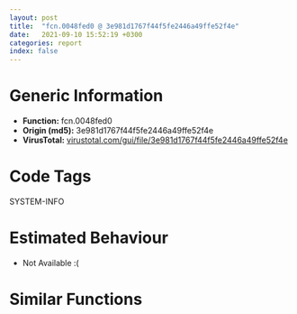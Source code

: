 ```yaml
---
layout: post
title:  "fcn.0048fed0 @ 3e981d1767f44f5fe2446a49ffe52f4e"
date:   2021-09-10 15:52:19 +0300
categories: report
index: false
---
```


# Generic Information
- **Function:** fcn.0048fed0
- **Origin (md5):** 3e981d1767f44f5fe2446a49ffe52f4e
- **VirusTotal:** [virustotal.com/gui/file/3e981d1767f44f5fe2446a49ffe52f4e][virustotal_ref]

# Code Tags
<span class="tag" id="SYSTEM-INFO">SYSTEM-INFO</span>


# Estimated Behaviour
<ul><li class="bhv-desc" id="na">Not Available :(</li></ul>

# Similar Functions
<script type="text/javascript" src="https://www.gstatic.com/charts/loader.js"></script>
<script type="text/javascript">

    google.charts.load('current', {'packages':['corechart']});
    google.charts.setOnLoadCallback(drawChart);

    function drawChart() {
    var data = new google.visualization.DataTable();
        data.addColumn('number', 'X');
        data.addColumn('number', 'Y');
        data.addColumn({type: 'string', role: 'tooltip', 'p': {'html': true}});
        data.addColumn({'type': 'string', 'role': 'style'});
        
        data.addRows([
    [0, 0, '<b><a href="/report/fcn.0048fed0@3e981d1767f44f5fe2446a49ffe52f4e">fcn.0048fed0</a><br>@3e981d1767f44f5fe2446a49ffe52f4e</b><br>', 'point { fill-color: #e0440e; }'],

        ]);

    var options = {
        title: 'Similarity Plot',
        legend: 'none',
        colors: ['#dedbd9', '#e6693e', '#ec8f6e', '#f3b49f', '#f6c7b6'],
        tooltip: {isHtml: true, trigger: 'both'},
        explorer: {
        actions: ["dragToZoom", "rightClickToReset"],
        },
        chartArea: {
        width: '80%',
        height: '80%'
        },
        width: '100%',
        height: '100%'
    };

    var chart = new google.visualization.ScatterChart(document.getElementById('chart_div'));

    chart.draw(data, options);
    }
    
</script>


<div id="chart_div" style="width: 100%px; height: 100%;"></div>

# Disassembled Code
{% highlight nasm %}

mov eax, dword
push 0xffffffffffffffff
push 0x4c3990
push eax
mov dword
sub esp, 0x24
push ebx
push ebp
push esi
push edi
mov edi, dword[esp+0x48]
xor ebx, ebx
cmp edi, ebx
mov esi, ecx
je off.b1407
or ecx, 0xffffffff
xor eax, eax
repne scasb
not ecx
dec ecx
je off.b1407
mov eax, dword[esi+0xb8]
mov ecx, dword[esi+0xbc]
push 0x18
mov dword[esi+0xac], eax
mov dword[esi+0xb0], ecx
mov dword[esi+0xb4], eax
mov dword[esi+0xd0], ebx
mov dword[esi+0xcc], ebx
call dword[sym.imp.USER32.dll_GetSysColor]
mov dword[esi+0xd4], eax
mov dword[esi+0xd8], ebx
mov dword[esp+0x30], ebx
mov dword[esp+0x2c], 0x4d48e8
lea eax, [esi+0x4c]
mov dword[esp+0x3c], ebx
push eax
call dword[sym.imp.GDI32.dll_CreateFontIndirectA]
push eax
lea ecx, [esp+0x30]
call fcn.004ba926
mov edi, dword[esp+0x44]
lea eax, [esp+0x2c]
push eax
mov ecx, edi
mov edx, dword[edi]
call dword[edx+0x28]
push 1
mov ecx, edi
mov dword[esp+0x18], eax
call fcn.004ba056
push 0x4f3cf8
lea ecx, [esp+0x48]
mov dword[esp+0x24], eax
call fcn.004b3b7a
mov eax, dword[esp+0x44]
lea edx, [esp+0x24]
push edx
mov ecx, dword[eax-8]
push ecx
push eax
mov eax, dword[edi+8]
push eax
call dword[sym.imp.GDI32.dll_GetTextExtentPoint32A]
lea ecx, [esp+0x44]
call fcn.004b3b0c
mov ecx, dword[esp+0x28]
mov ebp, dword[sym.imp.USER32.dll_GetSystemMetrics]
inc ecx
push ebx
mov dword[esi+0xc8], ecx
call ebp
push 1
mov ebx, eax
call ebp
mov ecx, eax
mov eax, ebx
cdq
idiv dword[esp+0x24]
sub eax, 5
cmp eax, 0xa
mov dword[esp+0x18], eax
jge off.b293
mov dword[esp+0x18], 0xa
mov edx, dword[esp+0x28]
mov eax, ecx
lea ebx, [edx+5]
cdq
idiv ebx
cmp eax, 0x14
mov dword[esp+0x44], eax
jle off.b324
mov dword[esp+0x44], 0x14
jmp off.b337
cmp eax, 1
jge off.b337
mov dword[esp+0x44], 1
mov eax, dword[esp+0x48]
mov dword[esp+0x10], eax
cmp byte[eax], 0
je off.b1358
mov ebp, 1
mov eax, dword[0x4f5b20]
mov dword[esp+0x48], eax
mov eax, dword[esi+0x88]
mov byte[esp+0x3c], 1
cmp eax, ebp
jne off.b400
lea ecx, [esp+0x48]
lea edx, [esp+0x10]
push ecx
push edx
call fcn.004904d0
jmp off.b415
lea eax, [esp+0x48]
lea ecx, [esp+0x10]
push eax
push ecx
call fcn.00490550
add esp, 8
cmp eax, ebp
jne off.b1195
mov edx, dword[esp+0x48]
xor ebx, ebx
cmp dword[edx-8], ebx
jne off.b455
lea ecx, [esp+0x48]
mov byte[esp+0x3c], bl
call fcn.004b3b0c
jmp off.b1329
lea ecx, [esp+0x48]
call fcn.004b3fc2
mov eax, dword[esp+0x48]
cmp byte[eax], 0x2f
jne off.b527
mov eax, dword[eax-8]
xor ebp, ebp
dec eax
lea ecx, [esp+0x48]
push eax
lea eax, [esp+0x20]
push eax
call fcn.004b08f4
push eax
lea ecx, [esp+0x4c]
mov byte[esp+0x40], 2
call fcn.004b3bf9
lea ecx, [esp+0x1c]
mov byte[esp+0x3c], 1
call fcn.004b3b0c
mov eax, dword[esp+0x48]
push 0x4f3cf4
push eax
call fcn.004a3244
add esp, 8
test eax, eax
je off.b1123
mov ecx, dword[esp+0x48]
push str.bold
push ecx
call fcn.004a3244
add esp, 8
test eax, eax
je off.b1123
mov edx, dword[esp+0x48]
push 0x4f3ce8
push edx
call fcn.004a3244
add esp, 8
test eax, eax
je off.b1111
mov eax, dword[esp+0x48]
push str.italic
push eax
call fcn.004a3244
add esp, 8
test eax, eax
je off.b1111
mov ecx, dword[esp+0x48]
push 0x4f3cdc
push ecx
call fcn.004a3244
add esp, 8
test eax, eax
je off.b1099
mov edx, dword[esp+0x48]
push str.underline
push edx
call fcn.004a3244
add esp, 8
test eax, eax
je off.b1099
mov eax, dword[esp+0x48]
push 0x4f3ccc
push eax
call fcn.004a3244
add esp, 8
test eax, eax
je off.b1087
mov ecx, dword[esp+0x48]
push str.strikeout
push ecx
call fcn.004a3244
add esp, 8
test eax, eax
je off.b1087
push str.color
lea ecx, [esp+0x4c]
call fcn.004b09e8
test eax, eax
je off.b1030
push 0x4f3cb4
lea ecx, [esp+0x4c]
call fcn.004b09e8
test eax, eax
je off.b1030
mov edx, dword[esp+0x48]
push 0x4f3cb0
push edx
call fcn.004a3244
add esp, 8
test eax, eax
jne off.b853
mov ecx, dword[esi+0xc8]
mov edx, dword[esi+0xb0]
mov eax, dword[esi+0xb8]
add edx, ecx
mov dword[esi+0xac], eax
mov dword[esi+0xb0], edx
mov eax, dword[esi+0xd0]
mov dword[esi+0xcc], ebx
inc eax
mov dword[esi+0xd0], eax
jmp off.b1310
mov edx, dword[esp+0x48]
push 0x4f3cac
push edx
call fcn.004a3244
add esp, 8
test eax, eax
jne off.b918
fild dword[esi+0xc8]
mov eax, dword[esi+0xb8]
mov dword[esi+0xac], eax
fmul qword[0x4d48e0]
fiadd dword[esi+0xb0]
call fcn.004a2a98
mov dword[esi+0xb0], eax
jmp off.b829
push str.backcolor
lea ecx, [esp+0x4c]
call fcn.004b09e8
test eax, eax
jne off.b972
push ecx
lea edx, [esp+0x4c]
mov ecx, esp
mov dword[esp+0x28], esp
push edx
call fcn.004b3881
call fcn.004905f0
add esp, 4
mov dword[esi+0xd4], eax
jmp off.b1310
push str.bordercolor
lea ecx, [esp+0x4c]
call fcn.004b09e8
test eax, eax
jne off.b1310
push ecx
lea eax, [esp+0x4c]
mov ecx, esp
mov dword[esp+0x28], esp
push eax
call fcn.004b3881
call fcn.004905f0
add esp, 4
mov dword[esi+0xd8], eax
jmp off.b1310
cmp ebp, ebx
je off.b1072
push ecx
lea edx, [esp+0x4c]
mov ecx, esp
mov dword[esp+0x28], esp
push edx
call fcn.004b3881
call fcn.004905f0
mov edx, dword[edi]
add esp, 4
mov ecx, edi
push eax
call dword[edx+0x30]
jmp off.b1310
mov edx, dword[edi]
xor eax, eax
push eax
mov ecx, edi
call dword[edx+0x30]
jmp off.b1310
lea eax, [esi+0x4c]
push ebp
push eax
call fcn.004904c0
jmp off.b1133
lea eax, [esi+0x4c]
push ebp
push eax
call fcn.004904b0
jmp off.b1133
lea eax, [esi+0x4c]
push ebp
push eax
call fcn.004904a0
jmp off.b1133
lea eax, [esi+0x4c]
push ebp
push eax
call fcn.00490470
mov ecx, dword[esp+0x1c]
mov eax, dword[edi]
add esp, 8
push ecx
mov ecx, edi
call dword[eax+0x28]
lea ecx, [esp+0x2c]
call fcn.004ba97d
lea eax, [esi+0x4c]
push eax
call dword[sym.imp.GDI32.dll_CreateFontIndirectA]
push eax
lea ecx, [esp+0x30]
call fcn.004ba926
mov edx, dword[edi]
lea eax, [esp+0x2c]
push eax
mov ecx, edi
call dword[edx+0x28]
mov dword[esp+0x14], eax
jmp off.b1310
test eax, eax
jne off.b1310
cmp dword[esi+0x88], ebp
jne off.b1283
push 0x4f3c90
push str.lt_
lea ecx, [esp+0x50]
call fcn.004b06fb
push 0x4f3c84
push str.gt_
lea ecx, [esp+0x50]
call fcn.004b06fb
push str.lt_
push str._lt_
lea ecx, [esp+0x50]
call fcn.004b06fb
push str.gt_
push str._gt_
lea ecx, [esp+0x50]
call fcn.004b06fb
mov ecx, dword[esp+0x44]
mov edx, dword[esp+0x18]
mov eax, dword[esp+0x48]
push ecx
push edx
push eax
push edi
mov ecx, esi
call fcn.0048fba0
cmp eax, ebp
je off.b1344
lea ecx, [esp+0x48]
mov byte[esp+0x3c], 0
call fcn.004b3b0c
mov ebp, 1
mov ecx, dword[esp+0x10]
cmp byte[ecx], 0
jne off.b359
jmp off.b1358
lea ecx, [esp+0x48]
mov byte[esp+0x3c], 0
call fcn.004b3b0c
mov eax, dword[esp+0x14]
mov edx, dword[edi]
push eax
mov ecx, edi
call dword[edx+0x28]
mov ecx, dword[esp+0x20]
push ecx
mov ecx, edi
call fcn.004ba056
mov dword[esp+0x2c], 0x4d48c8
lea ecx, [esp+0x2c]
mov dword[esp+0x3c], 3
call fcn.004ba97d
mov ecx, dword[esp+0x34]
pop edi
pop esi
pop ebp
mov dword
pop ebx
add esp, 0x30
ret 8

{% endhighlight %}

[virustotal_ref]: https://www.virustotal.com/gui/file/3e981d1767f44f5fe2446a49ffe52f4e